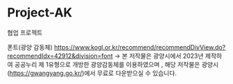 # Project-AK
 협업 프로젝트

폰트(광양 감동체)
https://www.kogl.or.kr/recommend/recommendDivView.do?recommendIdx=42912&division=font
-> 본 저작물은 광양시에서 2023년 제작하여 공공누리 제 1유형으로 개방한 광양감동체를 이용하였으며 , 해당 저작물은 광양시(https://gwangyang.go.kr/)에서 무료로 다운받으실 수 있습니다.

